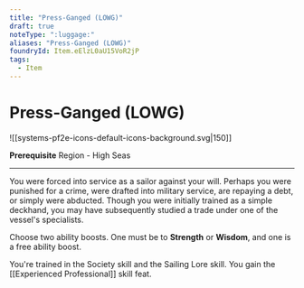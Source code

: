 ```yaml
---
title: "Press-Ganged (LOWG)"
draft: true
noteType: ":luggage:"
aliases: "Press-Ganged (LOWG)"
foundryId: Item.eElzL0aU15VoR2jP
tags:
  - Item
---
```


# Press-Ganged (LOWG)
![[systems-pf2e-icons-default-icons-background.svg|150]]

**Prerequisite** Region - High Seas

* * *

You were forced into service as a sailor against your will. Perhaps you were punished for a crime, were drafted into military service, are repaying a debt, or simply were abducted. Though you were initially trained as a simple deckhand, you may have subsequently studied a trade under one of the vessel's specialists.

Choose two ability boosts. One must be to **Strength** or **Wisdom**, and one is a free ability boost.

You're trained in the Society skill and the Sailing Lore skill. You gain the [[Experienced Professional]] skill feat.
